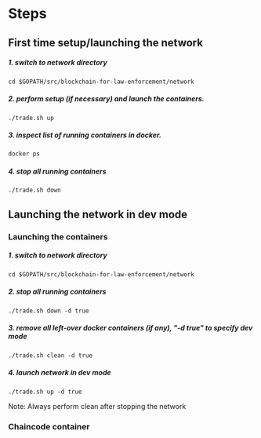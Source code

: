 # Steps

## First time setup/launching the network

##### 1. switch to network directory
```cd $GOPATH/src/blockchain-for-law-enforcement/network```

##### 2. perform setup (if necessary) and launch the containers.
```./trade.sh up```

##### 3. inspect list of running containers in docker.
```docker ps```

##### 4. stop all running containers
```./trade.sh down```


## Launching the network in dev mode

### Launching the containers
##### 1. switch to network directory
```cd $GOPATH/src/blockchain-for-law-enforcement/network```

##### 2. stop all running containers
```./trade.sh down -d true```

##### 3. remove all left-over docker containers (if any), "-d true" to specify dev mode
```./trade.sh clean -d true```

##### 4. launch network in dev mode
```./trade.sh up -d true```

Note: Always perform clean after stopping the network


###  Chaincode container
